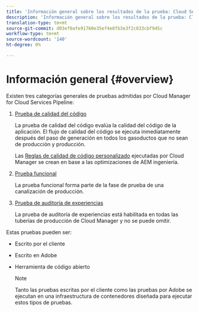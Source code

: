 ```yaml
---
title: 'Información general sobre los resultados de la prueba: Cloud Services'
description: 'Información general sobre los resultados de la prueba: Cloud Services'
translation-type: tm+mt
source-git-commit: d03ef0afe91760e35ef4e8fb3e3f2c833cbf945c
workflow-type: tm+mt
source-wordcount: '140'
ht-degree: 0%

---
```



# Información general {#overview}

Existen tres categorías generales de pruebas admitidas por Cloud Manager for Cloud Services Pipeline:

1. [Prueba de calidad del código](/help/implementing/cloud-manager/code-quality-testing.md)

   La prueba de calidad del código evalúa la calidad del código de la aplicación. El flujo de calidad del código se ejecuta inmediatamente después del paso de generación en todos los gasoductos que no sean de producción y producción.

   Las [Reglas de calidad de código personalizado](/help/implementing/cloud-manager/custom-code-quality-rules.md) ejecutadas por Cloud Manager se crean en base a las optimizaciones de AEM ingeniería.

1. [Prueba funcional](/help/implementing/cloud-manager/functional-testing.md)

   La prueba funcional forma parte de la fase de prueba de una canalización de producción.

1. [Prueba de auditoría de experiencias](/help/implementing/cloud-manager/experience-audit-testing.md)

   La prueba de auditoría de experiencias está habilitada en todas las tuberías de producción de Cloud Manager y no se puede omitir.

Estas pruebas pueden ser:

* Escrito por el cliente
* Escrito en Adobe
* Herramienta de código abierto

   >[!NOTE]
   > Tanto las pruebas escritas por el cliente como las pruebas por Adobe se ejecutan en una infraestructura de contenedores diseñada para ejecutar estos tipos de pruebas.

